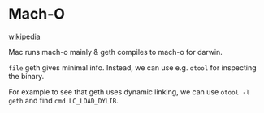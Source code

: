 # Mach-O

[wikipedia](https://en.wikipedia.org/wiki/Mach-O)

Mac runs mach-o mainly & geth compiles to mach-o for darwin. 

`file` geth gives minimal info. Instead, we can use e.g. `otool` for inspecting the binary. 

For example to see that geth uses dynamic linking, we can use `otool -l geth` and find `cmd LC_LOAD_DYLIB`.